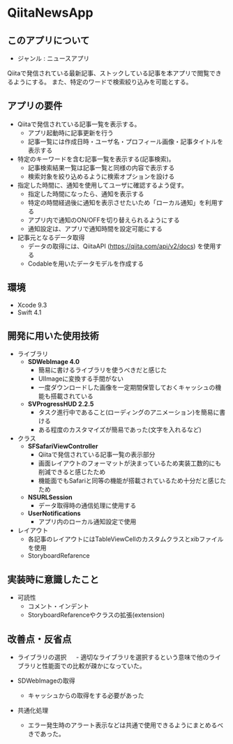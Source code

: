 # QiitaNewsApp

## このアプリについて
- ジャンル : ニュースアプリ

Qiitaで発信されている最新記事、ストックしている記事を本アプリで閲覧できるようにする。
また、特定のワードで検索絞り込みを可能とする。


## アプリの要件
- Qiitaで発信されている記事一覧を表示する。
	- アプリ起動時に記事更新を行う
	- 記事一覧には作成日時・ユーザ名・プロフィール画像・記事タイトルを表示する
- 特定のキーワードを含む記事一覧を表示する(記事検索)。
	- 記事検索結果一覧は記事一覧と同様の内容で表示する
	- 検索対象を絞り込めるように検索オプションを設ける
- 指定した時間に、通知を使用してユーザに確認するよう促す。
	- 指定した時間になったら、通知を表示する
	- 特定の時間経過後に通知を表示させたいため「ローカル通知」を利用する
	- アプリ内で通知のON/OFFを切り替えられるようにする
	- 通知設定は、アプリで通知時間を設定可能にする
- 記事元となるデータ取得
	- データの取得には、QiitaAPI (https://qiita.com/api/v2/docs) を使用する
	- Codableを用いたデータモデルを作成する


## 環境
  - Xcode 9.3
  - Swift 4.1

## 開発に用いた使用技術
- ライブラリ
	- **SDWebImage 4.0**
		- 簡易に書けるライブラリを使うべきだと感じた
		- UIImageに変換する手間がない
		- 一度ダウンロードした画像を一定期間保管しておくキャッシュの機能も搭載されている
	- **SVProgressHUD 2.2.5**
		- タスク進行中であること(ローディングのアニメーション)を簡易に書ける
		- ある程度のカスタマイズが簡易であった(文字を入れるなど)
- クラス
	- **SFSafariViewController**
		- Qiitaで発信されている記事一覧の表示部分
		- 画面レイアウトのフォーマットが決まっているため実装工数的にも削減できると感じたため
		- 機能面でもSafariと同等の機能が搭載されているため十分だと感じたため
	- **NSURLSession**
		- データ取得時の通信処理に使用する
	- **UserNotifications**
		- アプリ内のローカル通知設定で使用
- レイアウト
	- 各記事のレイアウトにはTableViewCellのカスタムクラスとxibファイルを使用
	- StoryboardRefarence

## 実装時に意識したこと
- 可読性
	- コメント・インデント
	- StoryboardRefarenceやクラスの拡張(extension)



## 改善点・反省点
- ライブラリの選択
　	- 適切なライブラリを選択するという意味で他のライブラリと性能面での比較が疎かになっていた。

- SDWebImageの取得
	- キャッシュからの取得をする必要があった

- 共通化処理
	- エラー発生時のアラート表示などは共通で使用できるようにまとめるべきであった。
